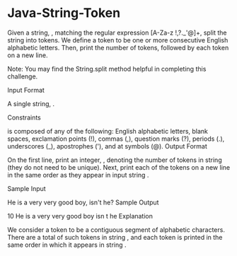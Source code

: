 # Java-String-Token

Given a string, , matching the regular expression [A-Za-z !,?._'@]+, split the string into tokens. We define a token to be one or more consecutive English alphabetic letters. Then, print the number of tokens, followed by each token on a new line.

Note: You may find the String.split method helpful in completing this challenge.

Input Format

A single string, .

Constraints

 is composed of any of the following: English alphabetic letters, blank spaces, exclamation points (!), commas (,), question marks (?), periods (.), underscores (_), apostrophes ('), and at symbols (@).
Output Format

On the first line, print an integer, , denoting the number of tokens in string  (they do not need to be unique). Next, print each of the  tokens on a new line in the same order as they appear in input string .

Sample Input

He is a very very good boy, isn't he?
Sample Output

10
He
is
a
very
very
good
boy
isn
t
he
Explanation

We consider a token to be a contiguous segment of alphabetic characters. There are a total of  such tokens in string , and each token is printed in the same order in which it appears in string .
